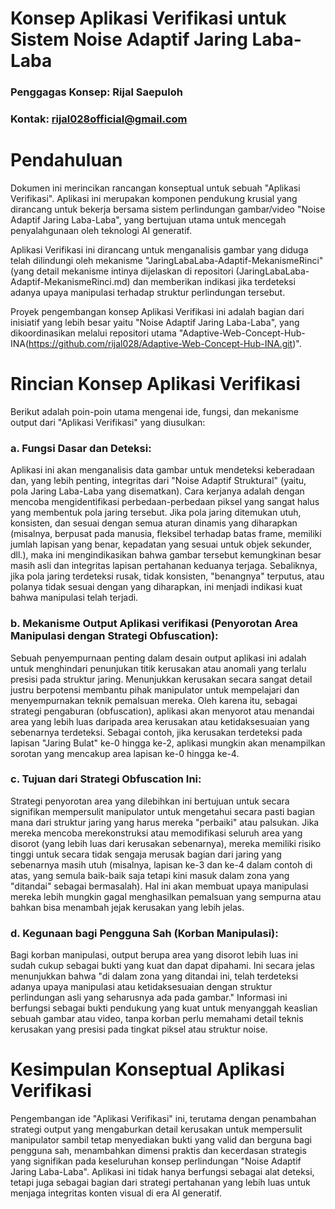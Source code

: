 # Konsep Aplikasi Verifikasi untuk Sistem Noise Adaptif Jaring Laba-Laba

### Penggagas Konsep: Rijal Saepuloh

### Kontak: rijal028official@gmail.com

# Pendahuluan

Dokumen ini merincikan rancangan konseptual untuk sebuah "Aplikasi Verifikasi". Aplikasi ini merupakan komponen pendukung krusial yang dirancang untuk bekerja bersama sistem perlindungan gambar/video "Noise Adaptif Jaring Laba-Laba", yang bertujuan utama untuk mencegah penyalahgunaan oleh teknologi AI generatif.

Aplikasi Verifikasi ini dirancang untuk menganalisis gambar yang diduga telah dilindungi oleh mekanisme "JaringLabaLaba-Adaptif-MekanismeRinci" (yang detail mekanisme intinya dijelaskan di repositori (JaringLabaLaba-Adaptif-MekanismeRinci.md) dan memberikan indikasi jika terdeteksi adanya upaya manipulasi terhadap struktur perlindungan tersebut.

Proyek pengembangan konsep Aplikasi Verifikasi ini adalah bagian dari inisiatif yang lebih besar yaitu "Noise Adaptif Jaring Laba-Laba", yang dikoordinasikan melalui repositori utama "Adaptive-Web-Concept-Hub-INA(https://github.com/rijal028/Adaptive-Web-Concept-Hub-INA.git)".

# Rincian Konsep Aplikasi Verifikasi
Berikut adalah poin-poin utama mengenai ide, fungsi, dan mekanisme output dari "Aplikasi Verifikasi" yang diusulkan:

### a.  Fungsi Dasar dan Deteksi:

Aplikasi ini akan menganalisis data gambar untuk mendeteksi keberadaan dan, yang lebih penting, integritas dari "Noise Adaptif Struktural" (yaitu, pola Jaring Laba-Laba yang disematkan). Cara kerjanya adalah dengan mencoba mengidentifikasi perbedaan-perbedaan piksel yang sangat halus yang membentuk pola jaring tersebut. Jika pola jaring ditemukan utuh, konsisten, dan sesuai dengan semua aturan dinamis yang diharapkan (misalnya, berpusat pada manusia, fleksibel terhadap batas frame, memiliki jumlah lapisan yang benar, kepadatan yang sesuai untuk objek sekunder, dll.), maka ini mengindikasikan bahwa gambar tersebut kemungkinan besar masih asli dan integritas lapisan pertahanan keduanya terjaga. Sebaliknya, jika pola jaring terdeteksi rusak, tidak konsisten, "benangnya" terputus, atau polanya tidak sesuai dengan yang diharapkan, ini menjadi indikasi kuat bahwa manipulasi telah terjadi.

### b. Mekanisme Output Aplikasi  verifikasi (Penyorotan Area Manipulasi dengan Strategi Obfuscation):

Sebuah penyempurnaan penting dalam desain output aplikasi ini adalah untuk menghindari penunjukan titik kerusakan atau anomali yang terlalu presisi pada struktur jaring. Menunjukkan kerusakan secara sangat detail justru berpotensi membantu pihak manipulator untuk mempelajari dan menyempurnakan teknik pemalsuan mereka. Oleh karena itu, sebagai strategi pengaburan (obfuscation), aplikasi akan menyorot atau menandai area yang lebih luas daripada area kerusakan atau ketidaksesuaian yang sebenarnya terdeteksi. Sebagai contoh, jika kerusakan terdeteksi pada lapisan "Jaring Bulat" ke-0 hingga ke-2, aplikasi mungkin akan menampilkan sorotan yang mencakup area lapisan ke-0 hingga ke-4.

### c.  Tujuan dari Strategi Obfuscation Ini:

Strategi penyorotan area yang dilebihkan ini bertujuan untuk secara signifikan mempersulit manipulator untuk mengetahui secara pasti bagian mana dari struktur jaring yang harus mereka "perbaiki" atau palsukan. Jika mereka mencoba merekonstruksi atau memodifikasi seluruh area yang disorot (yang lebih luas dari kerusakan sebenarnya), mereka memiliki risiko tinggi untuk secara tidak sengaja merusak bagian dari jaring yang sebenarnya masih utuh (misalnya, lapisan ke-3 dan ke-4 dalam contoh di atas, yang semula baik-baik saja tetapi kini masuk dalam zona yang "ditandai" sebagai bermasalah). Hal ini akan membuat upaya manipulasi mereka lebih mungkin gagal menghasilkan pemalsuan yang sempurna atau bahkan bisa menambah jejak kerusakan yang lebih jelas.

### d.  Kegunaan bagi Pengguna Sah (Korban Manipulasi):

Bagi korban manipulasi, output berupa area yang disorot lebih luas ini sudah cukup sebagai bukti yang kuat dan dapat dipahami. Ini secara jelas menunjukkan bahwa "di dalam zona yang ditandai ini, telah terdeteksi adanya upaya manipulasi atau ketidaksesuaian dengan struktur perlindungan asli yang seharusnya ada pada gambar." Informasi ini berfungsi sebagai bukti pendukung yang kuat untuk menyanggah keaslian sebuah gambar atau video, tanpa korban perlu memahami detail teknis kerusakan yang presisi pada tingkat piksel atau struktur noise.

# Kesimpulan Konseptual Aplikasi Verifikasi

Pengembangan ide "Aplikasi Verifikasi" ini, terutama dengan penambahan strategi output yang mengaburkan detail kerusakan untuk mempersulit manipulator sambil tetap menyediakan bukti yang valid dan berguna bagi pengguna sah, menambahkan dimensi praktis dan kecerdasan strategis yang signifikan pada keseluruhan konsep perlindungan "Noise Adaptif Jaring Laba-Laba". Aplikasi ini tidak hanya berfungsi sebagai alat deteksi, tetapi juga sebagai bagian dari strategi pertahanan yang lebih luas untuk menjaga integritas konten visual di era AI generatif.

